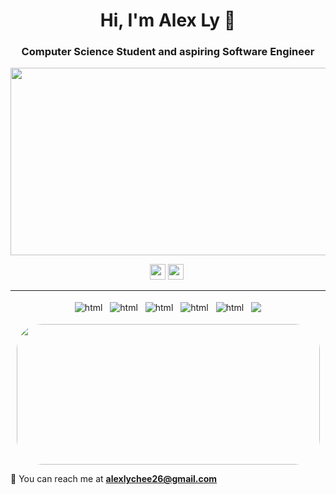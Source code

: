 
<h1 align="center">Hi, I'm Alex Ly 👋</h1>
<h3 align="center">Computer Science Student and aspiring Software Engineer</h3>

<p align="center">
  <img width="900" height="300" src="https://gifimage.net/wp-content/uploads/2017/09/animated-fight-gif-3.gif">
</p>

<p align="center">
  <a href="https://www.instagram.com/alexlychee"><img src="https://img.shields.io/badge/instagram-%23E4405F.svg?&style=for-the-badge&logo=instagram&logoColor=white" height=25></a> 
  <a href="https://twitter.com/alexlycheee"><img src="https://img.shields.io/badge/twitter-%231DA1F2.svg?&style=for-the-badge&logo=twitter&logoColor=white" height=25></a> 
</p>

<hr>

<p align="center">
<!--
<h3> I've worked with... <h3>
-->
  <img src="https://img.shields.io/badge/c++-%2300599C.svg?style=for-the-badge&logo=c%2B%2B&logoColor=white" alt="html" style="vertical-align:top; margin:4px"/>
  <img src="https://img.shields.io/badge/python-3670A0?style=for-the-badge&logo=python&logoColor=ffdd54" alt="html" style="vertical-align:top; margin:4px"/>
  <img src="https://img.shields.io/badge/c%23-%23239120.svg?style=for-the-badge&logo=c-sharp&logoColor=white" alt="html" style="vertical-align:top; margin:4px"/>
  <img src="https://img.shields.io/badge/-Game Dev-purple?style=for-the-badge&logoColor=lightgrey" alt="html" style="vertical-align:top; margin:4px">
  <img src="https://img.shields.io/badge/unity-%23000000.svg?style=for-the-badge&logo=unity&logoColor=white" alt="html" style="vertical-align:top; margin:4px"/>
  <img src="https://img.shields.io/badge/github%20-%23121011.svg?&style=for-the-badge&logo=github&logoColor=white alt="html style="vertical-align:top; margin:4px"/>
</p>

<p align="center">                
<img width="485" height="225" src="https://github-readme-stats.vercel.app/api?username=Alexlychee&show_icons=true&theme=merko&include_all_commits=true&hide=stars" style="border-radius:40px;">
  <!--
<img width="355" height="225" src="https://github-readme-stats.vercel.app/api/top-langs/?username=Alexlychee&theme=merko&layout=compact" style="border-radius:40px;">
  -->
</p>
  
<div style="margin-bottom: 10px"> 
  
  <!--Projects
  <a>✔  Some of my projects are available </a>
  <a href="https://github.com/JustinStitt?tab=repositories"> here</a>
  -->
  <!--Resume
  <a>📄 Here's my </a>
  <a href="./media/resume.pdf">resumé</a>
  <img src="https://img.shields.io/badge/Updated-8--12--21-lightgrey?logoColor=red">
  -->
  <!--Email-->
  <a>📧 You can reach me at **alexlychee26@gmail.com**</a>
</div> 
